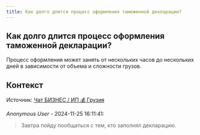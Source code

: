 ```yaml
---
title: Как долго длится процесс оформления таможенной декларации?
---
```


## Как долго длится процесс оформления таможенной декларации?

Процесс оформления может занять от нескольких часов до нескольких дней в зависимости от объема и сложности грузов.

## Контекст

Источник: [Чат БИЗНЕС / ИП 💰 Грузия](https://t.me/ip_ge)

_Anonymous User_ - 2024-11-25 16:11:41:

> Завтра пойду пообщаться с тем, кто заполнял декларацию.

